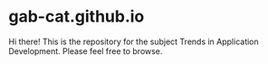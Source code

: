 # gab-cat.github.io
Hi there! This is the repository for the subject Trends in Application Development. Please feel free to browse.
